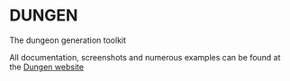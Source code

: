 # DUNGEN

The dungeon generation toolkit

All documentation, screenshots and numerous examples can be found at the [Dungen website](http://lazythunk.com/dungen/)
